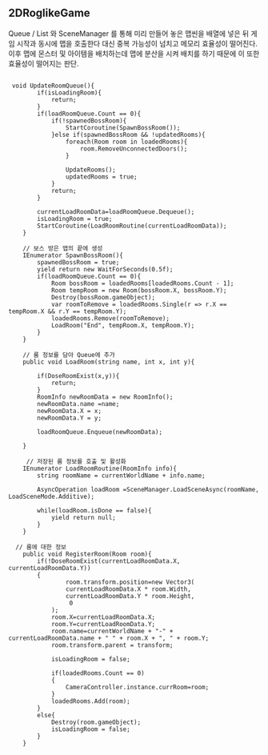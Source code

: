 ## 2DRoglikeGame

Queue / List 와 SceneManager 를 통해 미리 만들어 놓은 맵씬을 배열에 넣은 뒤
게임 시작과 동시에 맵을 호출한다 대신 중복 가능성이 넘치고 메모리 효율성이 떨어진다.
이후 맵에 몬스터 및 아이템을 배치하는데 맵에 분산을 시켜 배치를 하기 때문에 이 또한 효율성이 떨어지는 판단.
<pre>
<code>
 void UpdateRoomQueue(){
        if(isLoadingRoom){
            return;
        }
        if(loadRoomQueue.Count == 0){
            if(!spawnedBossRoom){
                StartCoroutine(SpawnBossRoom());
            }else if(spawnedBossRoom && !updatedRooms){
                foreach(Room room in loadedRooms){
                    room.RemoveUnconnectedDoors();
                }

                UpdateRooms();
                updatedRooms = true;
            }
            return;
        }

        currentLoadRoomData=loadRoomQueue.Dequeue();
        isLoadingRoom = true;
        StartCoroutine(LoadRoomRoutine(currentLoadRoomData));
    }
    
    // 보스 방은 맵의 끝에 생성
    IEnumerator SpawnBossRoom(){
        spawnedBossRoom = true;
        yield return new WaitForSeconds(0.5f);
        if(loadRoomQueue.Count == 0){
            Room bossRoom = loadedRooms[loadedRooms.Count - 1];
            Room tempRoom = new Room(bossRoom.X, bossRoom.Y);
            Destroy(bossRoom.gameObject);
            var roomToRemove = loadedRooms.Single(r => r.X == tempRoom.X && r.Y == tempRoom.Y);
            loadedRooms.Remove(roomToRemove);
            LoadRoom("End", tempRoom.X, tempRoom.Y);
        }
    }
    
    // 룸 정보를 담아 Queue에 추가
    public void LoadRoom(string name, int x, int y){

        if(DoseRoomExist(x,y)){
            return;
        }
        RoomInfo newRoomData = new RoomInfo();
        newRoomData.name =name;
        newRoomData.X = x;
        newRoomData.Y = y;

        loadRoomQueue.Enqueue(newRoomData);

    }
    
     // 저장된 룸 정보를 호출 및 활성화
    IEnumerator LoadRoomRoutine(RoomInfo info){
        string roomName = currentWorldName + info.name;

        AsyncOperation loadRoom =SceneManager.LoadSceneAsync(roomName, LoadSceneMode.Additive);

        while(loadRoom.isDone == false){
            yield return null;
        }
    }
  
  // 룸에 대한 정보 
    public void RegisterRoom(Room room){
        if(!DoseRoomExist(currentLoadRoomData.X, currentLoadRoomData.Y))
        {
                room.transform.position=new Vector3(
                currentLoadRoomData.X * room.Width,
                currentLoadRoomData.Y * room.Height,
                 0
            ); 
            room.X=currentLoadRoomData.X;
            room.Y=currentLoadRoomData.Y;
            room.name=currentWorldName + "-" + currentLoadRoomData.name + " " + room.X + ", " + room.Y;
            room.transform.parent = transform;
    
            isLoadingRoom = false;

            if(loadedRooms.Count == 0)
            {
                CameraController.instance.currRoom=room;
            }
            loadedRooms.Add(room);
        }
        else{
            Destroy(room.gameObject);
            isLoadingRoom = false;
        }
    }
</pre>
</code>
